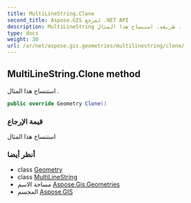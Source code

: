 ```yaml
---
title: MultiLineString.Clone
second_title: Aspose.GIS لمرجع .NET API
description: MultiLineString طريقة. استنساخ هذا المثال .
type: docs
weight: 30
url: /ar/net/aspose.gis.geometries/multilinestring/clone/
---
```

## MultiLineString.Clone method

استنساخ هذا المثال .

```csharp
public override Geometry Clone()
```

### قيمة الإرجاع

استنساخ هذا المثال

### أنظر أيضا

* class [Geometry](../../geometry/)
* class [MultiLineString](../)
* مساحة الاسم [Aspose.Gis.Geometries](../../multilinestring/)
* المجسم [Aspose.GIS](../../../)


